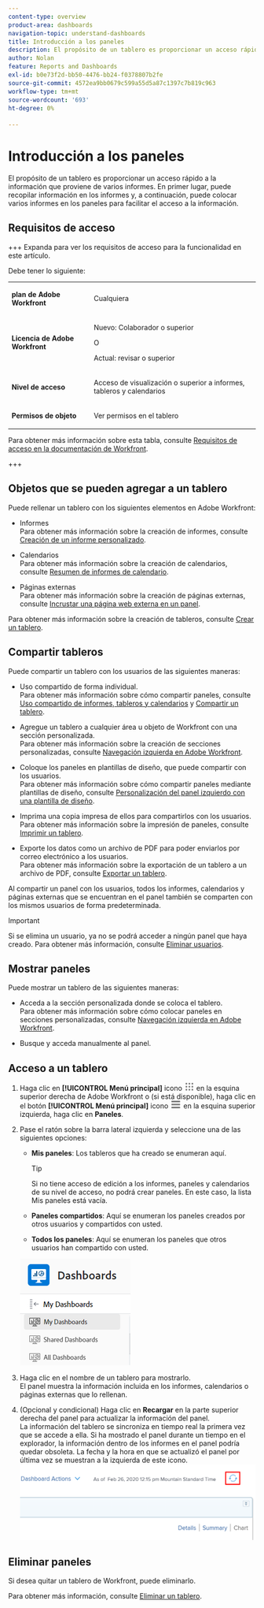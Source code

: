 ```yaml
---
content-type: overview
product-area: dashboards
navigation-topic: understand-dashboards
title: Introducción a los paneles
description: El propósito de un tablero es proporcionar un acceso rápido a la información. Puede recopilar información en los informes y luego colocarla en los paneles para facilitar el acceso a la información.
author: Nolan
feature: Reports and Dashboards
exl-id: b0e73f2d-bb50-4476-bb24-f0378807b2fe
source-git-commit: 4572ea9bb0679c599a55d5a87c1397c7b819c963
workflow-type: tm+mt
source-wordcount: '693'
ht-degree: 0%

---
```


# Introducción a los paneles

<!-- Audited: 1/2024 -->

El propósito de un tablero es proporcionar un acceso rápido a la información que proviene de varios informes. En primer lugar, puede recopilar información en los informes y, a continuación, puede colocar varios informes en los paneles para facilitar el acceso a la información.

## Requisitos de acceso

+++ Expanda para ver los requisitos de acceso para la funcionalidad en este artículo.

Debe tener lo siguiente:

<table style="table-layout:auto">
 <col> 
 </col> 
 <col> 
 </col> 
 <tbody> 
  <tr> 
   <td> <p><strong>plan de Adobe Workfront</strong></p> </td> 
   <td>Cualquiera</td> 
  </tr> 
  <tr> 
   <td> <p><strong>Licencia de Adobe Workfront</strong></p> </td> 
   <td> <p>Nuevo: Colaborador o superior</p><p>O</p><p>Actual: revisar o superior</p> </td> 
  </tr> 
  <tr> 
   <td><strong>Nivel de acceso</strong> </td> 
   <td> <p>Acceso de visualización o superior a informes, tableros y calendarios</p> </td> 
  </tr> 
  <tr> 
   <td> <p><strong>Permisos de objeto</strong> </p> </td> 
   <td> <p>Ver permisos en el tablero</p>  </td> 
  </tr> 
 </tbody> 
</table>

Para obtener más información sobre esta tabla, consulte [Requisitos de acceso en la documentación de Workfront](/help/quicksilver/administration-and-setup/add-users/access-levels-and-object-permissions/access-level-requirements-in-documentation.md).

+++

## Objetos que se pueden agregar a un tablero

Puede rellenar un tablero con los siguientes elementos en Adobe Workfront:

* Informes\
  Para obtener más información sobre la creación de informes, consulte [Creación de un informe personalizado](../../../reports-and-dashboards/reports/creating-and-managing-reports/create-custom-report.md).

* Calendarios\
  Para obtener más información sobre la creación de calendarios, consulte [Resumen de informes de calendario](../../../reports-and-dashboards/reports/calendars/calendar-reports-overview.md).

* Páginas externas\
  Para obtener más información sobre la creación de páginas externas, consulte [Incrustar una página web externa en un panel](../../../reports-and-dashboards/dashboards/creating-and-managing-dashboards/embed-external-web-page-dashboard.md).

Para obtener más información sobre la creación de tableros, consulte [Crear un tablero](../../../reports-and-dashboards/dashboards/creating-and-managing-dashboards/create-dashboard.md).

## Compartir tableros

Puede compartir un tablero con los usuarios de las siguientes maneras:

* Uso compartido de forma individual.\
  Para obtener más información sobre cómo compartir paneles, consulte [Uso compartido de informes, tableros y calendarios](../../../workfront-basics/grant-and-request-access-to-objects/permissions-reports-dashboards-calendars.md) y [Compartir un tablero](../../../reports-and-dashboards/dashboards/creating-and-managing-dashboards/share-dashboard.md).

* Agregue un tablero a cualquier área u objeto de Workfront con una sección personalizada.\
  Para obtener más información sobre la creación de secciones personalizadas, consulte [Navegación izquierda en Adobe Workfront](../../../workfront-basics/the-new-workfront-experience/simplified-left-navigation.md).

* Coloque los paneles en plantillas de diseño, que puede compartir con los usuarios.\
  Para obtener más información sobre cómo compartir paneles mediante plantillas de diseño, consulte [Personalización del panel izquierdo con una plantilla de diseño](../../../administration-and-setup/customize-workfront/use-layout-templates/customize-left-panel.md).

* Imprima una copia impresa de ellos para compartirlos con los usuarios.\
  Para obtener más información sobre la impresión de paneles, consulte [Imprimir un tablero](../../../reports-and-dashboards/dashboards/creating-and-managing-dashboards/print-dashboard.md).

* Exporte los datos como un archivo de PDF para poder enviarlos por correo electrónico a los usuarios.\
  Para obtener más información sobre la exportación de un tablero a un archivo de PDF, consulte [Exportar un tablero](../../../reports-and-dashboards/dashboards/creating-and-managing-dashboards/export-dashboard.md).

Al compartir un panel con los usuarios, todos los informes, calendarios y páginas externas que se encuentran en el panel también se comparten con los mismos usuarios de forma predeterminada.

>[!IMPORTANT]
>
>Si se elimina un usuario, ya no se podrá acceder a ningún panel que haya creado. Para obtener más información, consulte [Eliminar usuarios](../../../administration-and-setup/add-users/create-and-manage-users/delete-a-user.md).

## Mostrar paneles

Puede mostrar un tablero de las siguientes maneras:

* Acceda a la sección personalizada donde se coloca el tablero.\
  Para obtener más información sobre cómo colocar paneles en secciones personalizadas, consulte [Navegación izquierda en Adobe Workfront](../../../workfront-basics/the-new-workfront-experience/simplified-left-navigation.md).

* Busque y acceda manualmente al panel.

## Acceso a un tablero

1. Haga clic en **[!UICONTROL Menú principal]** icono ![Menú principal](/help/_includes/assets/main-menu-icon.png) en la esquina superior derecha de Adobe Workfront o (si está disponible), haga clic en el botón **[!UICONTROL Menú principal]** icono ![Menú principal](/help/_includes/assets/main-menu-icon-left-nav.png) en la esquina superior izquierda, haga clic en **Paneles**.
1. Pase el ratón sobre la barra lateral izquierda y seleccione una de las siguientes opciones:

   * **Mis paneles**: Los tableros que ha creado se enumeran aquí.

     >[!TIP]
     >
     >Si no tiene acceso de edición a los informes, paneles y calendarios de su nivel de acceso, no podrá crear paneles. En este caso, la lista Mis paneles está vacía.

   * **Paneles compartidos**: Aquí se enumeran los paneles creados por otros usuarios y compartidos con usted.
   * **Todos los paneles**: Aquí se enumeran los paneles que otros usuarios han compartido con usted.

   ![Área de paneles](assets/dashboards-area.png)

1. Haga clic en el nombre de un tablero para mostrarlo.\
   El panel muestra la información incluida en los informes, calendarios o páginas externas que lo rellenan.
1. (Opcional y condicional) Haga clic en **Recargar** en la parte superior derecha del panel para actualizar la información del panel.\
   La información del tablero se sincroniza en tiempo real la primera vez que se accede a ella. Si ha mostrado el panel durante un tiempo en el explorador, la información dentro de los informes en el panel podría quedar obsoleta. La fecha y la hora en que se actualizó el panel por última vez se muestran a la izquierda de este icono.\
   ![Icono Recargar](assets/dashboard-reload-icon.png)

## Eliminar paneles

Si desea quitar un tablero de Workfront, puede eliminarlo.

Para obtener más información, consulte [Eliminar un tablero](../../../reports-and-dashboards/dashboards/creating-and-managing-dashboards/delete-dashboard.md).
